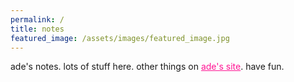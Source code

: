 ```yaml
---
permalink: /
title: notes 
featured_image: /assets/images/featured_image.jpg
---
```


ade's notes. lots of stuff here. other things on <a href="https://adeposting.com" style="color: deeppink;">ade's site</a>. have fun.
